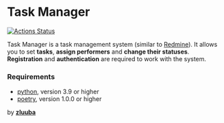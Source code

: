 # Task Manager

[![Actions Status](https://github.com/zluuba/python-project-52/workflows/hexlet-check/badge.svg)](https://github.com/zluuba/python-project-52/actions)

Task Manager is a task management system (similar to [Redmine](http://www.redmine.org/)). 
It allows you to set **tasks**, **assign performers** and **change their statuses**. 
**Registration** and **authentication** are required to work with the system.


### Requirements

- [python](https://www.python.org/), version 3.9 or higher
- [poetry](https://python-poetry.org/docs/#installation), version 1.0.0 or higher


by [**zluuba**](https://github.com/zluuba)
